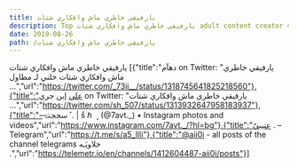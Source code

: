 ```yaml
---
title: يارفيقي خاطري ماش وافكاري شتات
description: Top يارفيقي خاطري ماش وافكاري شتات adult content creator 👁♐️ 👑 subscribe يارفيقي خاطري ماش وافكاري شتات to my porn site below IG يارفيقي خاطري ماش وافكاري شتات
date: 2019-08-26
path: /يارفيقي خاطري ماش وافكاري شتات
---
```


يارفيقي خاطري ماش وافكاري شتات
[{"title":"دهآم on Twitter: \"يارفيقي خاطري ماش وافكاري شتات خلني لـ مطاول ...","url":"https://twitter.com/_73ii__/status/1318745641825218560"},{"title":"علي إبن جري on Twitter: \"يارفيقي خاطري ماش وافكاري شتات ...","url":"https://twitter.com/sh_507/status/1313932647958183937"},{"title":"- ̶سججۿہ ˹. | ṧ  ℏ ‏ ˼ (@7avt._) • Instagram photos and videos","url":"https://www.instagram.com/7avt._/?hl=bg"},{"title":"عتيبيّ . – Telegram","url":"https://t.me/s/a5_llli"},{"title":"@aii0i - all posts of the channel telegrams خلاويَـه .","url":"https://telemetr.io/en/channels/1412604487-aii0i/posts"}]

